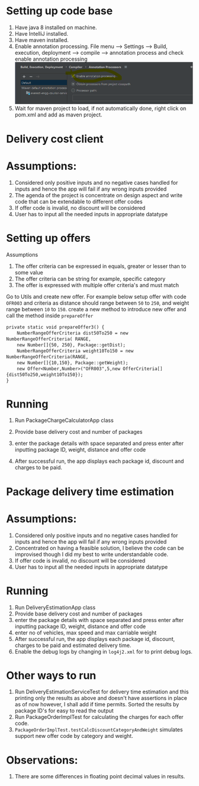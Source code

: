 
# Setting up code base

1. Have java 8 installed on machine.
2. Have IntelliJ installed.
3. Have maven installed.
4. Enable annotation processing. File menu --> Settings --> Build, execution, deployment --> compile --> annotation process and check  enable annotation processing
   ![img.png](img.png)
5. Wait for maven project to load, if not automatically done, right click on pom.xml and add as maven project.

# Delivery cost client
# Assumptions: 

1. Considered only positive inputs and no negative cases handled for inputs and hence the app will fail if any wrong inputs provided
2. The agenda of the project is concentrate on design aspect and write code that can be extendable to different offer codes
3. If offer code is invalid, no discount will be considered
4. User has to input all the needed inputs in appropriate datatype

# Setting up offers


Assumptions
1. The offer criteria can be expressed in equals, greater or lesser than to some value
2. The offer criteria can be string for example, specific category
3. The offer is expressed with multiple offer criteria's and must match

Go to Utils and create new offer. For example below setup offer with code `OFR003` and criteria as 
distance should range between `50` to `250`, and weight range between `10` to `150`. create a new method to introduce new offer and call the method inside `prepareOffer`

    private static void prepareOffer3() {
        NumberRangeOfferCriteria dist50To250 = new NumberRangeOfferCriteria( RANGE,
        new Number[]{50, 250}, Package::getDist);
        NumberRangeOfferCriteria weight10To150 = new NumberRangeOfferCriteria(RANGE,
        new Number[]{10,150}, Package::getWeight);
        new Offer<Number,Number>("OFR003",5,new OfferCriteria[]{dist50To250,weight10To150});
    }

# Running
1. Run PackageChargeCalculatorApp class

2. Provide base delivery cost and number of packages

3. enter the package details with space separated and press enter after inputting package ID, weight, distance and offer code

4. After successful run, the app displays each package id, discount and charges to be paid.

# Package delivery time estimation

# Assumptions:

1. Considered only positive inputs and no negative cases handled for inputs and hence the app will fail if any wrong inputs provided
2. Concentrated on having a feasible solution, I believe the code can be improvised though I did my best to write understandable code.
3. If offer code is invalid, no discount will be considered
4. User has to input all the needed inputs in appropriate datatype


# Running

1. Run DeliveryEstimationApp class
2. Provide base delivery cost and number of packages
3. enter the package details with space separated and press enter after inputting package ID, weight, distance and offer code
4. enter no of vehicles, max speed and max carriable weight
5. After successful run, the app displays each package id, discount, charges to be paid and estimated delivery time.
6. Enable the debug logs by changing in `log4j2.xml` for to print debug logs.


# Other ways to run

1. Run DeliveryEstimationServiceTest for delivery time estimation and this printing only the results as above and doesn't have assertions in place as of now however, I shall add if time permits. Sorted the results by package ID's for easy to read the output
2. Run PackageOrderImplTest for calculating the charges for each offer code.
3. `PackageOrderImplTest.testCalcDiscountCategoryAndWeight` simulates support new offer code by category and weight.


# Observations:
1. There are some differences in floating point decimal values in results.








